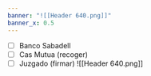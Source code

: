 ```yaml
---
banner: "![[Header 640.png]]"
banner_x: 0.5
---
```

- [ ] Banco Sabadell 
- [ ] Cas Mutua (recoger)
- [ ] Juzgado (firmar)
![[Header 640.png]]
